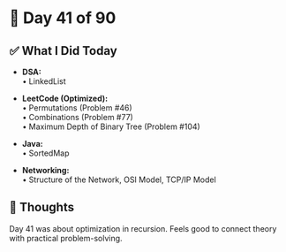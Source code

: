 # 📅 Day 41 of 90

## ✅ What I Did Today
- **DSA:**  
  • LinkedList  

- **LeetCode (Optimized):**  
  • Permutations (Problem #46)  
  • Combinations (Problem #77)  
  • Maximum Depth of Binary Tree (Problem #104)  

- **Java:**  
  • SortedMap  

- **Networking:**  
  • Structure of the Network, OSI Model, TCP/IP Model  

## 💭 Thoughts
Day 41 was about optimization in recursion. Feels good to connect theory with practical problem-solving.
